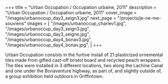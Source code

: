 ﻿+++
title = "Urban Occupation / Occupation urbaine, 2011"
description = "Urban Occupation / Occupation urbaine, 2011"
cover_image = "/images/urbanoccup_day3_seign3.jpg"
next_page = "/projects/je-ne-me-souviens"
images = [
  "/images/urbanoccup_charlev1.jpg",
  "/images/urbanoccup_day3_seign3.jpg",
  "/images/urbanoccup_day3_seigne.jpg",
  "/images/urbanoccup_day4_bonav3.jpg",
  "/images/urbanoccup_day4_bonav.jpg",
]
+++

Urban Occupation consists in the furtive install of 21 plasticized ornemental tiles made from gifted cast-off bristol board and recycled peach wrappers. The tiles were installed in 3 different locations, two along the Lachine Canal and one under the Bonaventure highway, as part of, and slightly outside of, a group exhibition held outdoors in Griffintown. 


